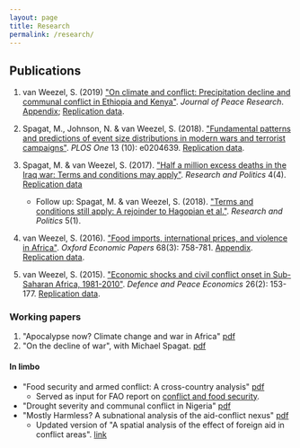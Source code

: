 ```yaml
---
layout: page
title: Research
permalink: /research/
---
```


## Publications
1.  van Weezel, S. (2019) ["On climate and conflict: Precipitation decline and communal conflict in Ethiopia and Kenya"](https://journals.sagepub.com/doi/abs/10.1177/0022343319826409). *Journal of Peace Research*. [Appendix](http://commoneconomist.github.io/files/jpr.app.pdf); [Replication data](https://github.com/CommonEconomist/replication-data/tree/master/climate-conflict).

2.  Spagat, M., Johnson, N. & van Weezel, S. (2018). ["Fundamental patterns and predictions of event size distributions in modern wars and terrorist campaigns"](https://doi.org/10.1371/journal.pone.0204639). *PLOS One* 13 (10): e0204639. [Replication data](https://github.com/CommonEconomist/replication-data/tree/master/david-vs-goliath).

3.  Spagat, M. & van Weezel, S. (2017). ["Half a million excess deaths in the Iraq war: Terms and conditions may apply"](http://journals.sagepub.com/doi/full/10.1177/2053168017732642). *Research and Politics* 4(4). [Replication data](https://github.com/CommonEconomist/replication-data/tree/master/iraq-excess-mortality)
    *  Follow up: Spagat, M. & van Weezel, S. (2018). ["Terms and conditions still apply: A rejoinder to Hagopian et al."](http://journals.sagepub.com/doi/full/10.1177/2053168018757858). *Research and Politics* 5(1).  
    
4.  van Weezel, S. (2016). ["Food imports, international prices, and violence in Africa"](http://oep.oxfordjournals.org/content/68/3/758.abstract). *Oxford Economic Papers* 68(3): 758-781. [Appendix](http://commoneconomist.github.io/files/oep.68.3.758.app.pdf). [Replication data](https://github.com/CommonEconomist/replication-data/tree/master/food-prices-violence).

5.  van Weezel, S. (2015). ["Economic shocks and civil conflict onset in Sub-Saharan Africa, 1981-2010"](http://www.tandfonline.com/doi/abs/10.1080/10242694.2014.887489). *Defence and Peace Economics* 26(2): 153-177. [Replication data](https://github.com/CommonEconomist/replication-data/tree/master/econ-shocks-conflict).

### Working papers

1. "Apocalypse now? Climate change and war in Africa" [pdf](http://www.ucd.ie/t4cms/WP18_16.pdf)
2. "On the decline of war", with Michael Spagat. [pdf](http://www.ucd.ie/t4cms/WP18_15.pdf)

#### In limbo
* "Food security and armed conflict: A cross-country analysis" [pdf](http://www.fao.org/3/CA0971EN/ca0971en.pdf)
    * Served as input for FAO report on [conflict and food security](http://www.fao.org/3/a-i7821e.pdf).
* "Drought severity and communal conflict in Nigeria" [pdf](https://econpapers.repec.org/paper/hicwpaper/240.htm)
* "Mostly Harmless? A subnational analysis of the aid-conflict nexus" [pdf](https://www.ucd.ie/t4cms/WP17_28.pdf)
   * Updated version of "A spatial analysis of the effect of foreign aid in conflict areas". [link](https://www.aiddata.org/publications/a-spatial-analysis-of-the-effect-of-foreign-aid-in-conflict-areas)





